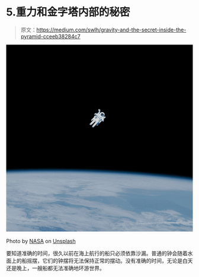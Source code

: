 # 5.重力和金字塔内部的秘密

> 原文：<https://medium.com/swlh/gravity-and-the-secret-inside-the-pyramid-cceeb38284c7>

![](img/67da99d69be60912cea525feb226c395.png)

Photo by [NASA](https://unsplash.com/@nasa?utm_source=medium&utm_medium=referral) on [Unsplash](https://unsplash.com?utm_source=medium&utm_medium=referral)

要知道准确的时间，很久以前在海上航行的船只必须依靠沙漏。普通的钟会随着水面上的船摇摆，它们的钟摆将无法保持正常的摆动。没有准确的时间，无论是白天还是晚上，一艘船都无法准确地环游世界。